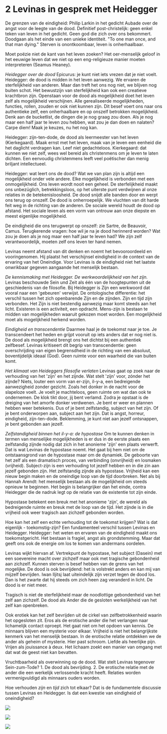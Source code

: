 # 2 Levinas in gesprek met Heidegger 
De grenzen van de eindigheid: Philip Larkin in het gedicht Aubade over de angst voor de leegte van de dood. Definitief post-christelijk: geen enkel teken van leven in het gedicht. Geen god die zich over ons bekommert. Doodgaan als het einde van een unieke identiteit. "To one man once, and that man dying." Sterven is onontkoombaar, leven is onherhaalbaar. 

Moet poëzie niet de kant van het leven zoeken? Het oer-menselijk geloof in het eeuwige leven dat we niet op een eng-religieuze manier moeten interpreteren (Seamus Heaney).

*Heidegger over de dood*
Epicurus: je kunt niet iets vrezen dat je niet voelt. Heidegger: de dood is midden in het leven aanwezig.
We ervaren de sterfelijkheid van anderen. Maar dan treft het ons nog niet, we blijven nog buiten schot. Het bewustzijn van sterfelijkheid kan ook een creatieve krachtbron zijn. Openstaan voor de dood als mogelijkheid doet het leven zelf als mogelijkheid verschijnen. Alle gerealiseerde mogelijkheden, functies, rollen, zouden er ook niet kunnen zijn. Dit besef voert ons naar ons authentieke zelf, een onherhaalbare en op onszelf betrokken mogelijkheid. Denk aan de bucketlist, de dingen die je nog graag zou doen. Als je nog maar een half jaar te leven zou hebben, wat zou je dan doen en nalaten? Carpe diem! Maak je keuzes, nu het nog kan. 

Heidegger: zijn-ten-dode, de dood als leermeester van het leven (Kierkegaard). Maak ernst met het leven, maak van je leven een eenheid die het daglicht verdragen kan. Leef niet gedachteloos. 
Kierkegaard: dat kunnen we niet zelf, wees wel bereid als christenmens om je leven te laten dichten. Een eenvoudig christenmens leeft veel poëtischer dan menig briljant intellectueel. 

Heidegger: wat leert ons de dood? Wat we van plan zijn is altijd een mogelijkheid onder vele andere. Elke mogelijkheid is verbonden met een onmogelijkheid. Ons leven wordt nooit een geheel. De sterfelijkheid maakt ons unbezüglich, betrekkingsloos, op het uiterste punt verdwijnen al onze relaties in de betekenisloosheid. De dood snijdt alle banden door en werpt ons terug op onszelf. De dood is onherroepelijk. We vluchten van dit harde feit weg in de richting van de anderen. De sociale wereld houdt de dood op afstand. Het sociale leven als een vorm van ontrouw aan onze diepste en meest eigenlijke mogelijkheid.

De eindigheid die ons terugwerpt op onszelf: zie Sartre, de Beauvoir, Camus. Terugkerende vragen: hoe wil je na je dood herinnerd worden? Wat zou je doen als je nog maar een half jaar te leven had? We zijn zelf verantwoordelijk, moeten zelf ons leven ter hand nemen. 

Levinas neemt afstand van dit denken en noemt het bevooroordeeld en vooringenomen. Hij plaatst het verschijnsel eindigheid in de context van de ervaring van het Oneindige. Voor Levinas is de eindigheid niet het laatste onwrikbaar gegeven aangaande het menselijk bestaan.

*De kennismaking met Heidegger. De werkwoordelijkheid van het zijn.*
Levinas beschouwde Sein und Zeit als één van de hoogtepunten uit de geschiedenis van de filosofie. Bij Heidegger is Zijn een werkwoord  dat vooral naar een 'gebeuren' verwijst. De ontologische differentie: het verschil tussen het zich openbarende Zijn en de zijnden. Zijn en tijd zijn verbonden. Het Zijn is niet bestendig aanwezig maar komt steeds aan het licht. Existeren is een activiteit, een opdracht. Mens-zijn is bestaan te midden van mogelijkheden waaruit gekozen moet worden. Een mogelijkheid moet als mogelijkheid herkend worden. 

*Eindigheid en transcendentie*
Daarmee haal je de toekomst naar je toe. Je transcendeert het heden en grijpt vooruit op iets anders dat er nog niet is. De dood als mogelijkheid brengt ons het dichtst bij een authentiek zelfbesef. Levinas kritiseert dit begrip van transcendentie: geen overschrijding van eigen begrensdheid in de richting van een absoluut, boventijdelijk ideaal (God). Geen ruimte voor een waarheid die van buiten komt. 

*Het klimaat van Heideggers filosofie verlaten*
Levinas gaat op zoek naar de verhouding van het 'zijn' en het zijnde. Wat stelt 'zijn' voor, zónder het zijnde? Niets, louter een vorm van er-zijn, il-y-a, een bedreigende aanwezigheid zonder gezicht. Zoals het donker in de nacht voor de slapeloze voelt. Je voelt je machteloos, geen ruimte om wat dan ook te ondernemen. De klok tikt door, jij bent verlamd. Zodra je opstaat is de dreiging van het amorfe donker verdwenen. Je bent er weer en plannen hebben weer betekenis. Dus of je bent zelfstandig, subject van het zijn. Of je bent onderworpen aan, subject aan het zijn. Dat is angst, horreur, eindigheid, zijn-ten-dode. Beklemming, je kunt niet aan jezelf ontsnappen, je bent gebonden aan jezelf. 

*Zelfstandigheid binnen het il-y-a: de hypostase*
Om te kunnen denken in termen van menselijke mogelijkheden is er dus in de eerste plaats een zelfstandig zijnde nodig dat zich in het anonieme 'zijn' een plaats verwerft. Dat is wat Levinas de hypostase noemt. Het gaat bij hem niet om de ontstaansgrond van de hypostase maar om de dynamiek. De geboorte van het zelf als een dramatisch proces, van verbinding (onvrijheid) en losmaken (vrijheid). Subject-zijn is een verhouding tot jezelf hebben en in die zin aan jezelf gebonden zijn. Het zelfstandig zijnde als hypostase. Vrijheid kan een nieuw begin maken en de oneindige loop van de tijd doorbreken. Net als bij Hannah Arendt: het menselijk bestaan als de mogelijkheid om steeds opnieuw te beginnen. Het begin is belangrijker dan het einde, contra Heidegger die de nadruk legt op de relatie van de existentie tot zijn einde. 

Hypostase betekent een breuk met het anonieme 'zijn', de wereld als bedreigende ruimte en breuk met de loop van de tijd. Het zijnde is in die vrijheid ook weer tragisch aan zichzelf gebonden worden. 

Hoe kan het zelf een echte verhouding tot de toekomst krijgen? Wat is dat eigenlijk - toekomstig-zijn? Een fundamenteel verschil tussen Levinas en Heidegger. Heidegger: het weten en ervaren van de eindigheid maakt ons toekomstgericht. Het bestaan is fragiel, angst als grondstemming. Maar dat geeft ons ook de energie om los te komen van andermans oordelen. 

Levinas wijkt hiervan af. Vertrekpunt de hypostase, het subject (Dasein) met een soevereine macht over zichzelf maar ook met tragische gebondenheid aan zichzelf. Kunnen sterven is besef hebben van de grens van het mogelijke. De dood is ook bevrijdend: het is volstrekt anders en kan mij van mijzelf bevrijden. Iwan Iljitsj laat uiteindelijk zijn verzet tegen de dood los. Dan is het zwarte dat hij steeds om zich heen zag veranderd in licht. De dood is er niet meer. 

Tragisch is niet de sterfelijkheid maar de noodlottige gebondenheid van het zelf aan zichzelf. De dood als Ander die de gesloten werkelijkheid van het zelf kan openbreken. 

Ook erotiek kan het zelf bevrijden uit de cirkel van zelfbetrokkenheid waarin het opgesloten zit. Eros als de erotische ander die het verlangen naar lichamelijk contact oproept. Het gaat niet om het opdoen van kennis. De minnaars blijven een mysterie voor elkaar. Vrijheid is niet het belangrijkste kenmerk van het menselijk bestaan. In de erotische relatie ontdekken we de ander als geheim of mysterie. Hier past schroom. Liefde als heerlijke pijn. Vrijen als jouissance à deux. Het lichaam zoekt een manier van omgang met dat wat de geest niet kan bevatten. 

Vruchtbaarheid als overwinning op de dood. Wat stelt Levinas tegenover Sein-zum-Tode? 1. De dood als bevrijding. 2. De erotische relatie met de ander die een werkelijk verlossende kracht heeft. Relaties worden vermenigvuldigd als minnaars ouders worden. 

Hoe verhouden *zijn* en *tijd* zich tot elkaar? Dat is de fundamentele discussie tussen Levinas en Heidegger. Is dat een kwestie van eindigheid of oneindigheid?



![](IMG_20230817_125524.jpg)

![](IMG_20230817_125535%201.jpg)

![](IMG_20230817_125558%202.jpg)
